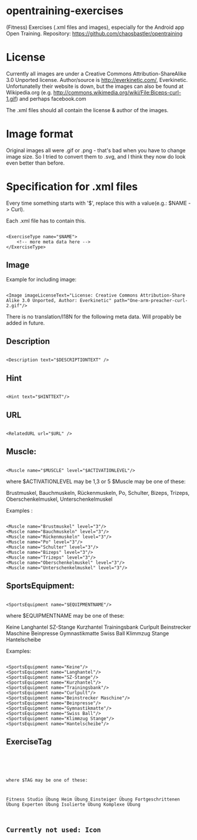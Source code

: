 opentraining-exercises
======================
(Fitness) Exercises (.xml files and images), especially for the Android app Open Training.
Repository: https://github.com/chaosbastler/opentraining


License
=======
Currently all images are under a Creative Commons Attribution-ShareAlike 3.0 Unported license.
Author/source is http://everkinetic.com/, Everkinetic. 
Unfortunatelly their website is down, but the images can also be found at Wikipedia.org (e.g. http://commons.wikimedia.org/wiki/File:Biceps-curl-1.gif)
and perhaps facebook.com

The .xml files should all contain the license & author of the images.

Image format
============
Original images all were .gif or .png - that's bad when you have to change image size.
So I tried to convert them to .svg, and I think they now do look even better than before.

Specification for .xml files
============================
Every time something starts with '$', replace this with a value(e.g.: $NAME -> Curl).


Each .xml file has to contain this.
<pre><code>
&lt;ExerciseType name="$NAME"&gt;
	&lt;!-- more meta data here --&gt;
&lt;/ExerciseType&gt;
</code></pre> 

Image
-----
Example for including image:
<pre><code>
&lt;Image imageLicenseText="License: Creative Commons Attribution-Share Alike 3.0 Unported, Author: Everkinetic" path="One-arm-preacher-curl-2.gif"/&gt;
</code></pre> 

There is no translation/I18N for the following meta data.
Will propably be added in future.

Description
-----------
<pre><code>
&lt;Description text="$DESCRIPTIONTEXT" /&gt;
</code></pre> 


Hint
----
<pre><code>
&lt;Hint text="$HINTTEXT"/&gt;
</code></pre> 


URL
---
<pre><code>
&lt;RelatedURL url="$URL" /&gt;
</code></pre> 


Muscle:
-------

<pre><code>
&lt;Muscle name="$MUSCLE" level="$ACTIVATIONLEVEL"/&gt;
</code></pre> 

where $ACTIVATIONLEVEL may be 1,3 or 5
$Muscle may be one of these:

Brustmuskel, Bauchmuskeln, Rückenmuskeln, Po,
Schulter, Bizeps, Trizeps, Oberschenkelmuskel,
Unterschenkelmuskel

Examples :
<pre><code>
&lt;Muscle name="Brustmuskel" level="3"/&gt;
&lt;Muscle name="Bauchmuskeln" level="3"/&gt;
&lt;Muscle name="Rückenmuskeln" level="3"/&gt;
&lt;Muscle name="Po" level="3"/&gt;
&lt;Muscle name="Schulter" level="3"/&gt;
&lt;Muscle name="Bizeps" level="3"/&gt;
&lt;Muscle name="Trizeps" level="3"/&gt;
&lt;Muscle name="Oberschenkelmuskel" level="3"/&gt;
&lt;Muscle name="Unterschenkelmuskel" level="3"/&gt;
</code></pre> 


SportsEquipment:
----------------
<pre><code>
&lt;SportsEquipment name="$EQUIPMENTNAME"/&gt;
</code></pre> 
where $EQUIPMENTNAME may be one of these:

Keine
Langhantel
SZ-Stange
Kurzhantel
Trainingsbank
Curlpult
Beinstrecker Maschine
Beinpresse
Gymnastikmatte
Swiss Ball
Klimmzug Stange
Hantelscheibe

Examples:
<pre><code>
&lt;SportsEquipment name="Keine"/&gt;
&lt;SportsEquipment name="Langhantel"/&gt;
&lt;SportsEquipment name="SZ-Stange"/&gt;
&lt;SportsEquipment name="Kurzhantel"/&gt;
&lt;SportsEquipment name="Trainingsbank"/&gt;
&lt;SportsEquipment name="Curlpult"/&gt;
&lt;SportsEquipment name="Beinstrecker Maschine"/&gt;
&lt;SportsEquipment name="Beinpresse"/&gt;
&lt;SportsEquipment name="Gymnastikmatte"/&gt;
&lt;SportsEquipment name="Swiss Ball"/&gt;
&lt;SportsEquipment name="Klimmzug Stange"/&gt;
&lt;SportsEquipment name="Hantelscheibe"/&gt;
</code></pre> 




ExerciseTag
-----------
<pre><code>
<Tag name="$TAG"/&gt;
</code></pre> 

where $TAG may be one of these:

Fitness Studio Übung
Heim Übung
Einsteiger Übung
Fortgeschrittenen Übung
Experten Übung
Isolierte Übung
Komplexe Übung


Currently not used:
Icon
----
<pre><code>
<Icon path="$ICONPATH" /&gt;
</code></pre> 
